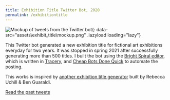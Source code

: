 ```yaml
---
title: Exhibition Title Twitter Bot, 2020
permalink: /exhibitiontitle
---
```

![Mockup of tweets from the Twitter bot](){: data-src="assets\exhibit_title\mockup.png" .lazyload loading="lazy"}

This Twitter bot generated a new exhibition title for fictional art exhibitions everyday for two years. It was stopped in spring 2021 after successfully generating more than 500 titles. I built the bot using the [Bright Spiral editor](https://www.brightspiral.com/tracery/), which is written in [Tracery](https://tracery.io/), and [Cheap Bots Done Quick](https://cheapbotsdonequick.com/) to automate the posting. 

This works is inspired by [another exhibition title generator](http://www.mit.edu/~ruchill/lazycurator.submit.html) built by Rebecca Uchill & Ben Guaraldi.

[Read the past tweets](https://twitter.com/exhibit_title)
